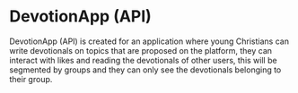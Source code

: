 # DevotionApp (API)

DevotionApp (API) is created for an application where young Christians can write devotionals on topics that are proposed on the platform, they can interact with likes and reading the devotionals of other users, this will be segmented by groups and they can only see the devotionals belonging to their group.
